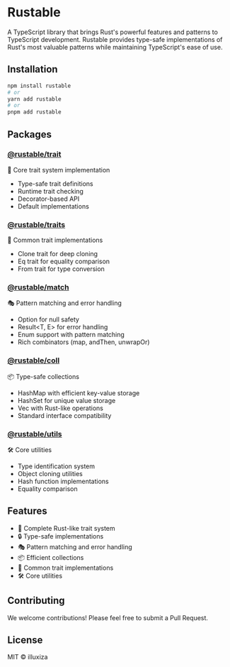 # Rustable

A TypeScript library that brings Rust's powerful features and patterns to TypeScript development. Rustable provides type-safe implementations of Rust's most valuable patterns while maintaining TypeScript's ease of use.

## Installation

```bash
npm install rustable
# or
yarn add rustable
# or
pnpm add rustable
```

## Packages

### [@rustable/trait](https://github.com/illuxiza/ts-rustable/tree/main/packages/trait#readme)

🎯 Core trait system implementation

- Type-safe trait definitions
- Runtime trait checking
- Decorator-based API
- Default implementations

### [@rustable/traits](https://github.com/illuxiza/ts-rustable/tree/main/packages/traits#readme)

🧩 Common trait implementations

- Clone trait for deep cloning
- Eq trait for equality comparison
- From trait for type conversion

### [@rustable/match](https://github.com/illuxiza/ts-rustable/tree/main/packages/match#readme)

🎭 Pattern matching and error handling

- Option<T> for null safety
- Result<T, E> for error handling
- Enum support with pattern matching
- Rich combinators (map, andThen, unwrapOr)

### [@rustable/coll](https://github.com/illuxiza/ts-rustable/tree/main/packages/coll#readme)

📦 Type-safe collections

- HashMap with efficient key-value storage
- HashSet for unique value storage
- Vec with Rust-like operations
- Standard interface compatibility

### [@rustable/utils](https://github.com/illuxiza/ts-rustable/tree/main/packages/utils#readme)

🛠️ Core utilities

- Type identification system
- Object cloning utilities
- Hash function implementations
- Equality comparison

## Features

- 🎯 Complete Rust-like trait system
- 🔒 Type-safe implementations
- 🎭 Pattern matching and error handling
- 📦 Efficient collections
- 🧩 Common trait implementations
- 🛠️ Core utilities

## Contributing

We welcome contributions! Please feel free to submit a Pull Request.

## License

MIT © illuxiza
